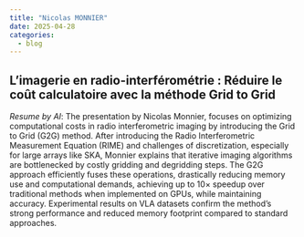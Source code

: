 ```yaml
---
title: "Nicolas MONNIER"
date: 2025-04-28
categories:
  - blog
---
```


## L’imagerie en radio-interférométrie : Réduire le coût calculatoire avec la méthode Grid to Grid

<div style="text-align:center">
<script defer class="speakerdeck-embed" data-id="8c8d896552534a6591b5f29b8b490f44" data-ratio="1.3345588235294117" src="//speakerdeck.com/assets/embed.js"></script>
</div>


_Resume by AI_: The presentation by Nicolas Monnier, focuses on optimizing computational costs in radio interferometric imaging by introducing the Grid to Grid (G2G) method. After introducing the Radio Interferometric Measurement Equation (RIME) and challenges of discretization, especially for large arrays like SKA, Monnier explains that iterative imaging algorithms are bottlenecked by costly gridding and degridding steps. The G2G approach efficiently fuses these operations, drastically reducing memory use and computational demands, achieving up to 10× speedup over traditional methods when implemented on GPUs, while maintaining accuracy. Experimental results on VLA datasets confirm the method’s strong performance and reduced memory footprint compared to standard approaches.
